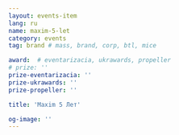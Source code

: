 ```yaml
---
layout: events-item
lang: ru
name: maxim-5-let
category: events
tag: brand # mass, brand, corp, btl, mice

award:  # eventarizacia, ukrawards, propeller
# prize: ''
prize-eventarizacia: ''
prize-ukrawards: ''
prize-propeller: ''

title: 'Maxim 5 Лет'

og-image: ''
---
```

